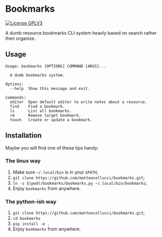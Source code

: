 # Bookmarks

[![License GPLV3](https://www.gnu.org/graphics/gplv3-88x31.png "License GPLv3")
](https://github.com/matteocellucci/nit/blob/master/LICENSE)

A dumb resource bookmarks CLI system heavly based on search rather then organize.

## Usage

```
Usage: bookmarks [OPTIONS] COMMAND [ARGS]...

  A dumb bookmarks system.

Options:
  --help  Show this message and exit.

Commands:
  editor  Open default editor to write notes about a resource.
  find    Find a bookmark.
  ls      List all bookmarks.
  rm      Remove target bookmark.
  touch   Create or update a bookmark.
```

## Installation

Maybe you will find one of these tips handy:

### The linux way

1. Make sure `~/.local/bin` is in your `$PATH`;
2. `git clone https://github.com/matteocellucci/bookmarks.git`;
3. `ln -s $(pwd)/bookmarks/bookmarks.py ~/.local/bin/bookmarks`;
4. Enjoy `bookmarks` from anywhere.

### The python-ish way

1. `git clone https://github.com/matteocellucci/bookmarks.git`;
2. `cd bookmarks`
3. `pip install -e .`
4. Enjoy `bookmarks` from anywhere.
